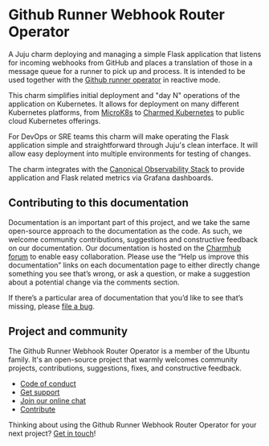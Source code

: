 # Github Runner Webhook Router Operator

A Juju charm deploying and managing a simple Flask application that listens for incoming webhooks
from GitHub and places a translation of those in a message queue for a runner to pick up and process.
It is intended to be used together with the [Github runner operator](https://charmhub.io/github-runner) 
in reactive mode.

This charm simplifies initial deployment and "day N" operations of
the application on Kubernetes. It allows for deployment on many
different Kubernetes platforms, from [MicroK8s](https://microk8s.io)
to [Charmed Kubernetes](https://ubuntu.com/kubernetes) to public cloud
Kubernetes offerings.

For DevOps or SRE teams this charm will make operating the Flask application simple
and straightforward through Juju's clean interface. It will allow easy
deployment into multiple environments for testing of changes.

The charm integrates with the [Canonical Observability Stack](https://charmhub.io/topics/canonical-observability-stack)
to provide application and Flask related metrics via Grafana dashboards.

## Contributing to this documentation

Documentation is an important part of this project, and we take the
same open-source approach to the documentation as the code. As such,
we welcome community contributions, suggestions and constructive
feedback on our documentation. Our documentation is hosted on the
[Charmhub forum](https://discourse.charmhub.io/) to enable easy
collaboration. Please use the “Help us improve this documentation”
links on each documentation page to either directly change something
you see that’s wrong, or ask a question, or make a suggestion about a
potential change via the comments section.

If there’s a particular area of documentation that you’d like to see that’s
missing, please [file a bug](https://github.com/canonical/github-runner-webhook-router/issues).


## Project and community

The Github Runner Webhook Router Operator is a member of the Ubuntu family. It's an open-source project that warmly welcomes community
projects, contributions, suggestions, fixes, and constructive feedback.

- [Code of conduct](https://ubuntu.com/community/code-of-conduct)
- [Get support](https://discourse.charmhub.io/)
- [Join our online chat](https://matrix.to/#/#charmhub-charmdev:ubuntu.com)
- [Contribute](https://github.com/canonical/hockeypuck-k8s-operator/blob/main/CONTRIBUTING.md)

Thinking about using the Github Runner Webhook Router Operator for your next project?
[Get in touch](https://matrix.to/#/#charmhub-charmdev:ubuntu.com)!
